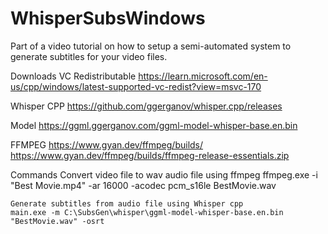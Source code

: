# WhisperSubsWindows
Part of a video tutorial on how to setup a semi-automated system to generate subtitles for your video files.

Downloads
VC Redistributable 
https://learn.microsoft.com/en-us/cpp/windows/latest-supported-vc-redist?view=msvc-170

Whisper CPP 
https://github.com/ggerganov/whisper.cpp/releases

Model
https://ggml.ggerganov.com/ggml-model-whisper-base.en.bin

FFMPEG
https://www.gyan.dev/ffmpeg/builds/
        https://www.gyan.dev/ffmpeg/builds/ffmpeg-release-essentials.zip


Commands
    Convert video file to wav audio file using ffmpeg
    ffmpeg.exe -i "Best Movie.mp4" -ar 16000 -acodec pcm_s16le BestMovie.wav

    Generate subtitles from audio file using Whisper cpp
    main.exe -m C:\SubsGen\whisper\ggml-model-whisper-base.en.bin "BestMovie.wav" -osrt
